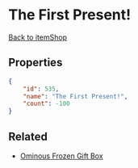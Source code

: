 # The First Present!

<no description available>

[Back to itemShop](../item-shops.md)

## Properties

```json
{
    "id": 535,
    "name": "The First Present!",
    "count": -100
}
```

## Related

- [Ominous Frozen Gift Box](../items/16836-ominous-frozen-gift-box.md)

